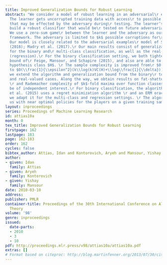 ```yaml
---
title: Improved Generalization Bounds for Robust Learning
abstract: "We consider a model of robust learning in an adversarial\r environment.
  The learner gets uncorrupted training data with access\r to possible corruptions
  that may be effected by the adversary during\r testing. The learner’s goal is to
  build a robust classifier that would be\r tested on future adversarial examples.
  We use a zero-sum game\r between the learner and the adversary as our game theoretic\r
  framework. The adversary is limited to $k$ possible corruptions for\r each input.
  Our model is closely related to the adversarial examples\r model of Schmidt et al.
  (2018); Madry et al. (2017).\r Our main results consist of generalization bounds
  for the binary and\r multi-class classification, as well as the real-valued case
  (regression).\r For the binary classification setting, we both tighten the generalization
  bound of\r Feige, Mansour, and Schapire (2015), and also are able to handle an infinite
  hypothesis class $H$. \r The sample complexity is improved from\r $O(\\frac{1}{\\epsilon^4}\\log(\\frac{|H|}{\\delta}))$
  to $O(\\frac{1}{\\epsilon^2}(k\\log(k)VC(H)+\\log\\frac{1}{\\delta}))$.\r Additionally,
  we extend the algorithm and generalization bound from the binary\r to the multiclass
  and real-valued cases. Along the way, we obtain results on fat-shattering dimension
  \r and Rademacher complexity of $k$-fold maxima over function classes; these may
  be of independent interest.\r For binary classification, the algorithm of Feige
  et al. (2015) uses a regret minimization algorithm \r and an ERM oracle as a blackbox;
  we adapt it for the multi-class and regression settings. \r The algorithm provides
  us with near optimal policies for the players on a given training sample."
layout: inproceedings
series: Proceedings of Machine Learning Research
id: attias10a
month: 0
tex_title: Improved Generalization Bounds for Robust Learning
firstpage: 162
lastpage: 183
page: 162-183
order: 162
cycles: false
bibtex_author: Attias, Idan and Kontorovich, Aryeh and Mansour, Yishay
author:
- given: Idan
  family: Attias
- given: Aryeh
  family: Kontorovich
- given: Yishay
  family: Mansour
date: 2010-03-10
address: 
publisher: PMLR
container-title: Proceedings of the 30th International Conference on Algorithmic Learning
  Theory
volume: '98'
genre: inproceedings
issued:
  date-parts:
  - 2010
  - 3
  - 10
pdf: http://proceedings.mlr.press/v98/attias10a/attias10a.pdf
extras: []
# Format based on citeproc: http://blog.martinfenner.org/2013/07/30/citeproc-yaml-for-bibliographies/
---
```

